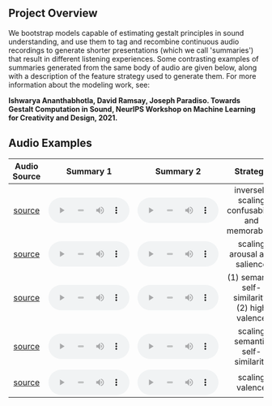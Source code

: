 
## Project Overview

We bootstrap models capable of estimating gestalt principles in sound understanding, and use them to tag and recombine continuous audio recordings to generate shorter presentations (which we call 'summaries') that result in different listening experiences.  Some contrasting examples of summaries generated from the same body of audio are given below, along with a description of the feature strategy used to generate them.  For more information about the modeling work, see:


**Ishwarya Ananthabhotla, David Ramsay, Joseph Paradiso. Towards Gestalt Computation in Sound, NeurIPS Workshop on Machine Learning for Creativity and Design, 2021.**


## Audio Examples

| Audio Source | Summary 1 | Summary 2 | Strategy | 
| :------------: |:------------: | :------------: | :------------: |
| [source](https://aporee.org/maps/?loc=20205&m=roadmap) | <audio controls="" style="width: 160px;height: 50px"><source src="./assets/audio/jackson_most_confus.wav" type="audio/wav" /></audio> | <audio controls="" style="width: 160px;height: 50px"><source src="./assets/audio/jackson_least_confus.wav" type="audio/wav" /></audio> | inversely scaling confusability and memorability |
| [source](https://aporee.org/maps/?loc=33730&m=satellite) | <audio controls="" style="width: 160px;height: 50px"><source src="./assets/audio/saddar_most_arousal.wav" type="audio/wav" /></audio> | <audio controls="" style="width: 160px;height: 50px"><source src="./assets/audio/saddar_least_tot_salience.wav" type="audio/wav" /></audio> | scaling arousal and salience |
| [source](https://tidmarsh.media.mit.edu/) | <audio controls="" style="width: 160px;height: 50px"><source src="./assets/audio/tidmarsh_background.wav" type="audio/wav" /></audio> | <audio controls="" style="width: 160px;height: 50px"><source src="./assets/audio/tidmarsh_most_valent.wav" type="audio/wav" /></audio> | (1) semantic self-similarity; (2) high valence |
| [source](https://aporee.org/maps/?loc=13612&m=satellite) | <audio controls="" style="width: 160px;height: 50px"><source src="./assets/audio/dubai_least_s-ssm.wav" type="audio/wav" /></audio> | <audio controls="" style="width: 160px;height: 50px"><source src="./assets/audio/dubai_most_s-ssm.wav" type="audio/wav" /></audio> | scaling semantic self-similarity |
| [source](https://aporee.org/maps/?loc=18119&m=satellite) | <audio controls="" style="width: 160px;height: 50px"><source src="./assets/audio/mongolia_least_valent.wav" type="audio/wav" /></audio> | <audio controls="" style="width: 160px;height: 50px"><source src="./assets/audio/mongolia_most_valent.wav" type="audio/wav" /></audio> | scaling valence |